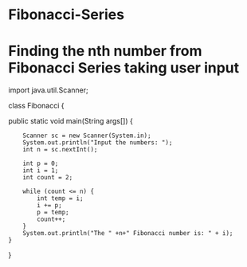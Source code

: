 # Fibonacci-Series
# Finding the nth number from Fibonacci Series taking user input

import java.util.Scanner;

class Fibonacci {

   public static void main(String args[]) {
   
        Scanner sc = new Scanner(System.in);
        System.out.println("Input the numbers: ");
        int n = sc.nextInt();
        
        int p = 0;
        int i = 1;
        int count = 2;

        while (count <= n) {
            int temp = i;
            i += p;
            p = temp;
            count++;
        }
        System.out.println("The " +n+" Fibonacci number is: " + i);
    }
}
